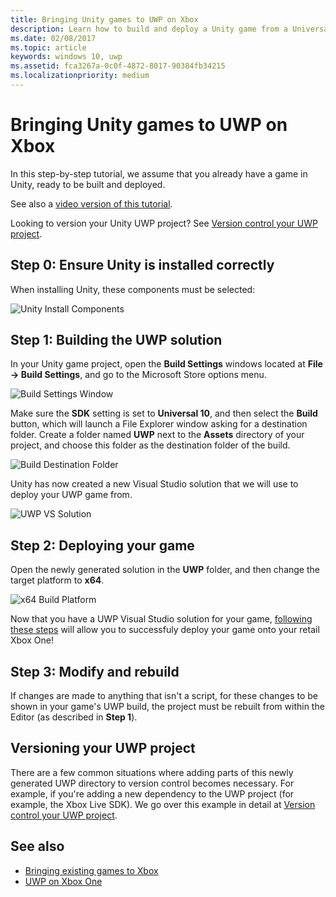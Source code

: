 ```yaml
---
title: Bringing Unity games to UWP on Xbox
description: Learn how to build and deploy a Unity game from a Universal Windows Platform (UWP) Visual Studio solution to Xbox One.
ms.date: 02/08/2017
ms.topic: article
keywords: windows 10, uwp
ms.assetid: fca3267a-0c0f-4872-8017-90384fb34215
ms.localizationpriority: medium
---
```

# Bringing Unity games to UWP on Xbox


In this step-by-step tutorial, we assume that you already have a game in Unity, ready to be built and deployed.

See also a [video version of this tutorial](https://www.youtube.com/watch?v=f0Ptvw7k-CE).

Looking to version your Unity UWP project? See [Version control your UWP project](development-lanes-unity-versioning.md).

## Step 0: Ensure Unity is installed correctly

When installing Unity, these components must be selected:

![Unity Install Components](images/unity-install-components.png)

## Step 1: Building the UWP solution

In your Unity game project, open the **Build Settings** windows located at **File -> Build Settings**, and go to the Microsoft Store options menu.

![Build Settings Window](images/build-settings.png)

Make sure the **SDK** setting is set to **Universal 10**, and then select the **Build** button, which will launch a File Explorer window asking for a destination folder. Create a folder named **UWP** next to the **Assets** directory of your project, and choose this folder as the destination folder of the build.

![Build Destination Folder](images/build-destination.png)

Unity has now created a new Visual Studio solution that we will use to deploy your UWP game from.

![UWP VS Solution](images/uwp-vs-solution.png)

## Step 2: Deploying your game

Open the newly generated solution in the **UWP** folder, and then change the target platform to **x64**.

![x64 Build Platform](images/x64-build-platform.png)

Now that you have a UWP Visual Studio solution for your game, [following these steps](getting-started.md) will allow you to successfuly deploy your game onto your retail Xbox One!

## Step 3: Modify and rebuild

If changes are made to anything that isn't a script, for these changes to be shown in your game's UWP build, the project must be rebuilt from within the Editor (as described in __Step 1__).

## Versioning your UWP project

There are a few common situations where adding parts of this newly generated UWP directory to version control becomes necessary. For example, if you're adding a new dependency to the UWP project (for example, the Xbox Live SDK).  We go over this example in detail at [Version control your UWP project](development-lanes-unity-versioning.md).

## See also
- [Bringing existing games to Xbox](development-lanes-landing.md)
- [UWP on Xbox One](index.md)
